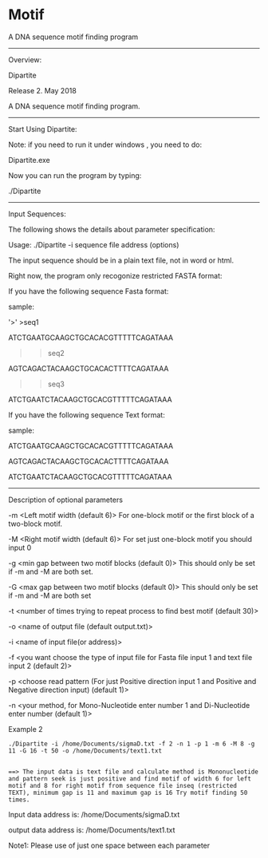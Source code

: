 # Motif
A DNA sequence motif finding program

******************************************************

Overview:

Dipartite

Release 2. May 2018

A DNA sequence motif finding program.


******************************************************

Start Using Dipartite:

Note: if you need to run it under windows , you need to do:

Dipartite.exe

Now you can run the program by typing:

./Dipartite

******************************************************

Input Sequences:


The following shows the details about parameter specification:

Usage: ./Dipartite -i sequence file address (options)

The input sequence should be in a plain text file, not in word or html.

Right now, the program only recogonize restricted FASTA format:

If you have the following sequence Fasta format:

sample:

'>' >seq1

ATCTGAATGCAAGCTGCACACGTTTTTCAGATAAA

> >seq2

AGTCAGACTACAAGCTGCACACTTTTCAGATAAA

> >seq3

ATCTGAATCTACAAGCTGCACGTTTTTCAGATAAA



If you have the following sequence Text format:

sample:

ATCTGAATGCAAGCTGCACACGTTTTTCAGATAAA

AGTCAGACTACAAGCTGCACACTTTTCAGATAAA

ATCTGAATCTACAAGCTGCACGTTTTTCAGATAAA


******************************************************
Description of optional parameters

-m    <Left motif width (default 6)>
	For one-block motif or the first block of a two-block motif. 

-M   <Right motif width (default 6)>
           For set just one-block motif you should input 0

-g    <min gap between two motif blocks (default 0)>
	This should only be set if -m and -M are both set.

-G    <max gap between two motif blocks (default 0)>
	This should only be set if -m and -M are both set

-t    <number of times trying to repeat process to find best motif (default 30)>

-o   <name of output file (default output.txt)>

-i    <name of input file(or address)>

-f    <you want choose the type of input file for Fasta file input 1 and text file input 2 (default 2)> 

-p    <choose read pattern (For just Positive direction input 1 and Positive and Negative direction input) (default 1)>

-n     <your method, for Mono-Nucleotide enter number 1 and Di-Nucleotide enter number (default 1)>



Example 2

    ./Dipartite -i /home/Documents/sigmaD.txt -f 2 -n 1 -p 1 -m 6 -M 8 -g 11 -G 16 -t 50 -o /home/Documents/text1.txt


    ==> The input data is text file and calculate method is Mononucleotide and pattern seek is just positive and find motif of width 6 for left motif and 8 for right motif from sequence file inseq (restricted TEXT), minimum gap is 11 and maximum gap is 16 Try motif finding 50 times.

Input data address is: /home/Documents/sigmaD.txt

output data address is: /home/Documents/text1.txt


Note1: Please use of just one space between each parameter

